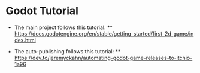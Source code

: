 # Godot Tutorial

* The main project follows this tutorial:
** https://docs.godotengine.org/en/stable/getting_started/first_2d_game/index.html

* The auto-publishing follows this tutorial:
** https://dev.to/jeremyckahn/automating-godot-game-releases-to-itchio-1a96
